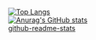 [![Top Langs](https://github-readme-stats.vercel.app/api/top-langs/?username=fishworm96)](https://github.com/anuraghazra/github-readme-stats)
<br />
[![Anurag's GitHub stats](https://github-readme-stats.vercel.app/api?username=fishworm96)](https://github.com/anuraghazra/github-readme-stats)
<br />
[github-readme-stats](https://github.com/anuraghazra/github-readme-stats)

